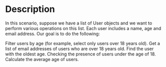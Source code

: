 # Description 

In this scenario, suppose we have a list of User objects and
we want to perform various operations on this list.
Each user includes a name, age and email address. Our goal is to do the following:

Filter users by age (for example, select only users over 18 years old).
Get a list of email addresses of users who are over 18 years old.
Find the user with the oldest age.
Checking the presence of users under the age of 18.
Calculate the average age of users.